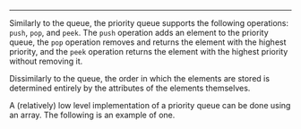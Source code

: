 ___
Similarly to the queue, the priority queue supports the following operations: `push`, `pop`, and `peek`. The `push` operation adds an element to the priority queue, the `pop` operation removes and returns the element with the highest priority, and the `peek` operation returns the element with the highest priority without removing it. 

Dissimilarly to the queue, the order in which the elements are stored is determined entirely by the attributes of the elements themselves.

A (relatively) low level implementation of a priority queue can be done using an array. The following is an example of one. 

```python
